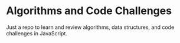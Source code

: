 # Algorithms and Code Challenges

Just a repo to learn and review algorithms, data structures, and code challenges in JavaScript.